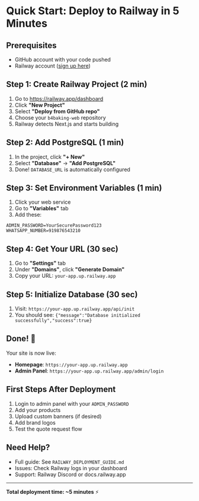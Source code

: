 # Quick Start: Deploy to Railway in 5 Minutes

## Prerequisites
- GitHub account with your code pushed
- Railway account ([sign up here](https://railway.app))

## Step 1: Create Railway Project (2 min)

1. Go to https://railway.app/dashboard
2. Click **"New Project"**
3. Select **"Deploy from GitHub repo"**
4. Choose your `b4baking-web` repository
5. Railway detects Next.js and starts building

## Step 2: Add PostgreSQL (1 min)

1. In the project, click **"+ New"**
2. Select **"Database"** → **"Add PostgreSQL"**
3. Done! `DATABASE_URL` is automatically configured

## Step 3: Set Environment Variables (1 min)

1. Click your web service
2. Go to **"Variables"** tab
3. Add these:

```
ADMIN_PASSWORD=YourSecurePassword123
WHATSAPP_NUMBER=919876543210
```

## Step 4: Get Your URL (30 sec)

1. Go to **"Settings"** tab
2. Under **"Domains"**, click **"Generate Domain"**
3. Copy your URL: `your-app.up.railway.app`

## Step 5: Initialize Database (30 sec)

1. Visit: `https://your-app.up.railway.app/api/init`
2. You should see: `{"message":"Database initialized successfully","success":true}`

## Done! 🎉

Your site is now live:
- **Homepage**: `https://your-app.up.railway.app`
- **Admin Panel**: `https://your-app.up.railway.app/admin/login`

## First Steps After Deployment

1. Login to admin panel with your `ADMIN_PASSWORD`
2. Add your products
3. Upload custom banners (if desired)
4. Add brand logos
5. Test the quote request flow

## Need Help?

- Full guide: See `RAILWAY_DEPLOYMENT_GUIDE.md`
- Issues: Check Railway logs in your dashboard
- Support: Railway Discord or docs.railway.app

---

**Total deployment time: ~5 minutes** ⚡

